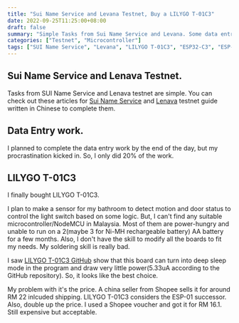 ```yaml
---
title: "Sui Name Service and Levana Testnet, Buy a LILYGO T-01C3"
date: 2022-09-25T11:25:00+08:00
draft: false
summary: "Simple Tasks from Sui Name Service and Levana. Some data entry work. Buy a LILYGO T-01C3"
categories: ["Testnet", "Microcontroller"]
tags: ["SUI Name Service", "Levana", "LILYGO T-01C3", "ESP32-C3", "ESP-01", "ESP8266"]
---
```


## Sui Name Service and Lenava Testnet.
Tasks from SUI Name Service and Lenava testnet are simple. You can check out these articles for [Sui Name Service](https://mirror.xyz/0x891dDE39445f54bc6f1b73e89398f96e7851B4ba/J3JH-FDuvX479qIrInDIA8XCH-2xZhHfd7BzFDHT-BU) and [Lenava](https://mirror.xyz/0x891dDE39445f54bc6f1b73e89398f96e7851B4ba/qbL0JUjf6rAKWN3BSJBineu1fJX7Lx7dxdxPeJMXjn0) testnet guide written in Chinese to complete them. 

## Data Entry work.
I planned to complete the data entry work by the end of the day, but my procrastination kicked in. So, I only did 20% of the work.

## LILYGO T-01C3
I finally bought LILYGO T-01C3. 

I plan to make a sensor for my bathroom to detect motion and door status to control the light switch based on some logic. But, I can't find any suitable microcontroller/NodeMCU in Malaysia. Most of them are power-hungry and unable to run on a 2(maybe 3 for Ni-MH rechargeable battery) AA battery for a few months. Also, I don't have the skill to modify all the boards to fit my needs. My soldering skill is really bad.

I saw [LILYGO T-01C3 GitHub](https://github.com/Xinyuan-LilyGO/T-01C3) show that this board can turn into deep sleep mode in the program and draw very little power(5.33uA according to the GitHub repository). So, it looks like the best choice. 

My problem with it's the price. A china seller from Shopee sells it for around RM 22 inlcuded shipping. LILYGO T-01C3 considers the ESP-01 successor. Also, double up the price. I used a Shopee voucher and got it for RM 16.1. Still expensive but acceptable. 